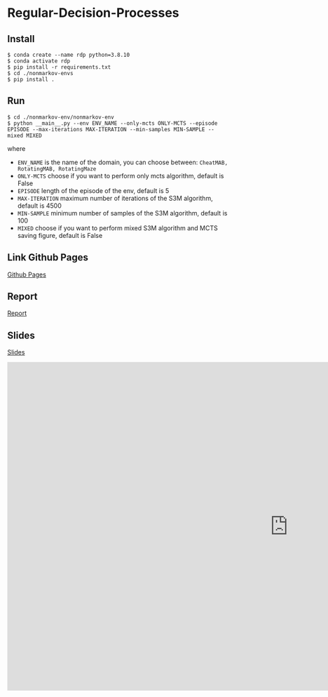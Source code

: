 # Regular-Decision-Processes

## Install

```
$ conda create --name rdp python=3.8.10
$ conda activate rdp
$ pip install -r requirements.txt
$ cd ./nonmarkov-envs
$ pip install .
```

## Run

``` 
$ cd ./nonmarkov-env/nonmarkov-env
$ python __main__.py --env ENV_NAME --only-mcts ONLY-MCTS --episode EPISODE --max-iterations MAX-ITERATION --min-samples MIN-SAMPLE --mixed MIXED
```

where
- `ENV_NAME` is the name of the domain, you can choose between: `CheatMAB, RotatingMAB, RotatingMaze`
- `ONLY-MCTS` choose if you want to perform only mcts algorithm, default is False
- `EPISODE` length of the episode of the env, default is 5
- `MAX-ITERATION` maximum number of iterations of the S3M algorithm, default is 4500
- `MIN-SAMPLE` minimum number of samples of the S3M algorithm, default is 100
- `MIXED` choose if you want to perform mixed S3M algorithm and MCTS saving figure, default is False


## Link Github Pages

[Github Pages](https://pepes97.github.io/Regular-Decision-Processes/)


## Report

[Report](https://github.com/pepes97/Regular-Decision-Processes/blob/main/report/RDP.pdf)

## Slides

[Slides](https://github.com/pepes97/Regular-Decision-Processes/blob/main/slides/RDP_presentation.pdf)

<iframe src="https://docs.google.com/presentation/d/e/2PACX-1vQ9cK2ABjeM17yF9tYKtDtj0tjliVS2fFp3V6XKZAN9G9jS3etlh_Uqaskk6GBUxQ/embed?start=true&loop=false&delayms=3000" frameborder="0" width="1280" height="749" allowfullscreen="true" mozallowfullscreen="true" webkitallowfullscreen="true"></iframe>
